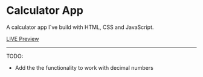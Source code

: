 # Calculator App

A calculator app I´ve build with HTML, CSS and JavaScript.

[LIVE Preview](https://deucenn.github.io/calculator/)

----------------------------------------------------------------

TODO:
- Add the the functionality to work with decimal numbers